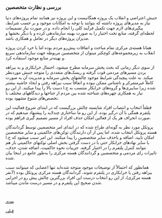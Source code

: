 ###  بررسی و نظارت متخصصین

جنبش اعتراضی و انقلاب یک پروژه همگانیست و این پروژه نیز همانند تمام پروژه‌های دنیا نیاز به مدیرهای پروژه داشته که بتوانند با توجه به امکانات موجود و بر حسب شرایط، پیگیری‌های لازم جهت تکمیل فرآیند کلی را انجام داده. و در صورت نیاز تصمیمات لحظه‌ای گرفته، منابع تخت اختیار را به صورت بهینه سازماندهی کرده و با دیگر بخشها و مدیران پروژه‌های دیگر در تعامل و همکاری باشد.


همانا هسته‌ی مرکزی تمام مباحث و اتفاقات پیش‌رو مردم بوده اما با خرد کردن پروژه انقلاب به زیرمجموعه‌های کوچکتر میتوان از متخصصین مربوطه جهت سازماندهی سریع و بهینه‌تر منابع موجود استقاده کرد.

از سوی دیگر زمانی که بحث پخش سرمایه مطرح میشود، احتمال خرابکاری و به بیراهه بردن مسیرهای مردمی قوت گرفته و ریسک‌های متعددی را متوجه جنبش موردنظر میکند. به علت پیچیدگی شرایط موجود چالشهای پخش سرمایه و مدیریت آن به صورت کاملاً غیرمتمرکز و ناشناس ممکن نبوده و اتفاقاً سبب بیراهه رفتن و ایحاد حاشیه بیشتر شده زیرا سایبری‌ها و گروه‌های خرابکار منتسب به ج.ا دست بالا را پیدا میکنند. از این رو نیاز به همکاری چهره‌های شناحته شده بین مردم از جناحها و دیدگاههای مختلف با تخصص‌های متنوع مشهود بوده.

قطعاً انتخاب و انتصاب افراد شایسته چالش بزرگیست که در ابتدای شروع فعالیت این پلتفرم همگی با آن درگیر بوده. از این رو ما ساختاری چندلایه را پیشنهاد میدهیم که در صورت انحراف هر یک از فعالین امکان حذف افراد از مسیر تصمیم گیری فراهم بوده.

پروتکل مورد نظر به گونه‌ای طراح شده که در ابتدای امر متخصصین توسط گردانندگان هسته پروتکل انتخاب شده، اما پس از آن دارنندگان توکن‌های حاکمیتی و سایر متخصصین امکان تایید، اضافه و یاحذف سایر متخصصین را پیدا میکنند. این امر سبب میشود که ج.ا یا سایر نهادهای خرابکار حتی با در دست گرفتن بخش اصلی توکنهای حاکمیتی باز هم نتوانند کنترل پلتفرم را در اختیار گرفته. جزییات نحوه حاکمیت، اضافه شدن، حذف، تاثیرات رای مردمی و متخصصین و گردانندگان هسته مرکزی را به‌طور جامع در اینجا بیان شده.

همانطور که احتمالاً از توضیحات موجود متوجه شده‌اید تنها اعضایی که میتوانند سبب بیراهه رفتن یا خرابکاری در پلتفرم شوند، گردانندگان هسته مرکزی پروتکل بوده (7نفر هسته مرکزی)، از این رو انتخاب درست این افراد بزرگترین چالش پیش رو در اجرایی شدن صحیح این پلتفرم و در مسیر درست ماندن میباشد.


<br>

[ بعدی](/content/activist.md)
<br>

[ قبلی](/content/Idea.md)

